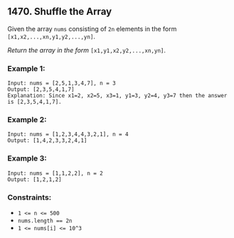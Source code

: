 ## 1470. Shuffle the Array

Given the array ```nums``` consisting of ```2n``` elements in the form ```[x1,x2,...,xn,y1,y2,...,yn]```.

*Return the array in the form* ```[x1,y1,x2,y2,...,xn,yn]```.

### Example 1:
```
Input: nums = [2,5,1,3,4,7], n = 3
Output: [2,3,5,4,1,7]
Explanation: Since x1=2, x2=5, x3=1, y1=3, y2=4, y3=7 then the answer is [2,3,5,4,1,7].
```
### Example 2:
```
Input: nums = [1,2,3,4,4,3,2,1], n = 4
Output: [1,4,2,3,3,2,4,1]
```
### Example 3:
```
Input: nums = [1,1,2,2], n = 2
Output: [1,2,1,2]
```

### Constraints:

* ```1 <= n <= 500```
* ```nums.length == 2n```
* ```1 <= nums[i] <= 10^3```